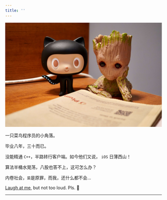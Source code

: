 ```yaml
---
title: ''
---
```


<center>

![](groot.jpg "Photo by [Praveen Thirumurugan](https://unsplash.com/@praveentcom) on [Unsplash](https://unsplash.com/)")

</center>

一只菜鸟程序员的小角落。

毕业八年，三十而已。 

没能精通 `C++`，半路转行客户端。如今他们又说， `iOS` 日薄西山！

算法半桶水晃荡，八股也答不上，这可怎么办？

内卷社会，`菜`是原罪，而我，还什么都不会...

<a href='./about'>Laugh at me</a>, but not too loud. Pls. 🥺

---